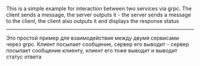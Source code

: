 This is a simple example for interaction between two services via grpc. The client sends a message, the server outputs it - the server sends a message to the client, the client also outputs it and displays the response status  
***
Это простой пример для взаимодействия между двумя сервисами через grpc.  Клиент посылает сообщение, сервер его выводит - сервер посылает сообщение клиенту, клиент его тоже выводит и выводит статус ответа
